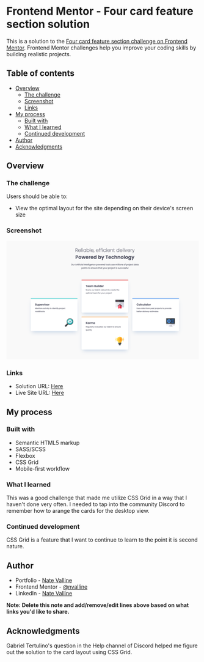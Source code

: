 # Frontend Mentor - Four card feature section solution

This is a solution to the [Four card feature section challenge on Frontend Mentor](https://www.frontendmentor.io/challenges/four-card-feature-section-weK1eFYK). Frontend Mentor challenges help you improve your coding skills by building realistic projects.

## Table of contents

- [Overview](#overview)
  - [The challenge](#the-challenge)
  - [Screenshot](#screenshot)
  - [Links](#links)
- [My process](#my-process)
  - [Built with](#built-with)
  - [What I learned](#what-i-learned)
  - [Continued development](#continued-development)
- [Author](#author)
- [Acknowledgments](#acknowledgments)

## Overview

### The challenge

Users should be able to:

- View the optimal layout for the site depending on their device's screen size

### Screenshot

![Completed Four Card Feature Screenshot](./design/screenshot.png)

### Links

- Solution URL: [Here](https://www.frontendmentor.io/solutions/4-cards-w-sass-and-grid-mMOIkKC1mk)
- Live Site URL: [Here](https://nv-four-card-feature.netlify.app/)

## My process

### Built with

- Semantic HTML5 markup
- SASS/SCSS
- Flexbox
- CSS Grid
- Mobile-first workflow

### What I learned

This was a good challenge that made me utilize CSS Grid in a way that I haven't done very often. I needed to tap into the community Discord to remember how to arange the cards for the desktop view.

### Continued development

CSS Grid is a feature that I want to continue to learn to the point it is second nature.

## Author

- Portfolio - [Nate Valline](https://natevalline.dev)
- Frontend Mentor - [@nvalline](https://www.frontendmentor.io/profile/nvalline)
- LinkedIn - [Nate Valline](https://www.linkedin.com/in/nvalline)

**Note: Delete this note and add/remove/edit lines above based on what links you'd like to share.**

## Acknowledgments

Gabriel Tertulino's question in the Help channel of Discord helped me figure out the solution to the card layout using CSS Grid.
